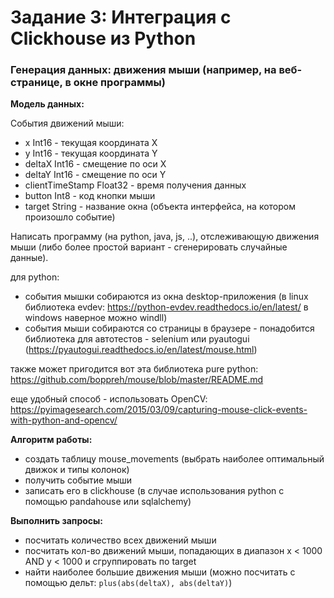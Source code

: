 # Задание 3: Интеграция с Clickhouse из Python

### Генерация данных: движения мыши (например, на веб-странице, в окне программы)

**Модель данных:**

События движений мыши:
- x Int16 - текущая координата X
- y Int16 - текущая координата Y
- deltaX Int16 - смещение по оси X
- deltaY Int16 - смещение по оси Y
- clientTimeStamp Float32 - время получения данных
- button Int8 - код кнопки мыши
- target String - название окна (объекта интерфейса, на котором произошло событие)

Написать программу (на python, java, js, ..), отслеживающую движения мыши (либо более простой вариант - сгенерировать случайные данные).

для python:
- события мышки собираются из окна desktop-приложения (в linux библиотека evdev: https://python-evdev.readthedocs.io/en/latest/ в windows наверное можно windll)
- события мыши собираются со страницы в браузере - понадобится библиотека для автотестов - selenium или pyautogui (https://pyautogui.readthedocs.io/en/latest/mouse.html)

также может пригодится вот эта библиотека pure python: https://github.com/boppreh/mouse/blob/master/README.md

еще удобный способ - использовать OpenCV: https://pyimagesearch.com/2015/03/09/capturing-mouse-click-events-with-python-and-opencv/

**Алгоритм работы:**
- создать таблицу mouse_movements (выбрать наиболее оптимальный движок и типы колонок)
- получить событие мыши
- записать его в clickhouse (в случае использования python с помощью pandahouse или sqlalchemy)


**Выполнить запросы:**
- посчитать количество всех движений мыши
- посчитать кол-во движений мыши, попадающих в диапазон x < 1000 AND y < 1000 и сгруппировать по target
- найти наиболее большие движения мыши (можно посчитать с помощью дельт: `plus(abs(deltaX), abs(deltaY)`)
